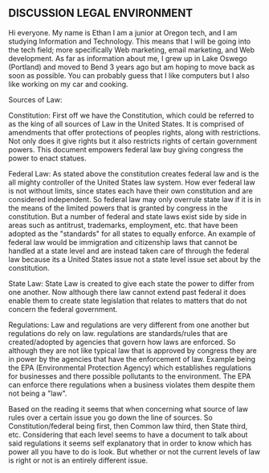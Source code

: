 ## DISCUSSION LEGAL ENVIRONMENT

  Hi everyone. My name is Ethan I am a junior at Oregon tech, and I am studying Information and Technology. This means that I will be going into the tech field; more specifically Web marketing, email marketing, and Web development. As far as information about me, I grew up in Lake Oswego (Portland) and moved to Bend 3 years ago but am hoping to move back as soon as possible. You can probably guess that I like computers but I also like working on my car and cooking.

  Sources of Law:

  Constitution: First off we have the Constitution, which could be referred to as the king of all sources of Law in the United States. It is comprised of amendments that offer protections of peoples rights, along with restrictions. Not only does it give rights but it also restricts rights of certain government powers. This document empowers federal law buy giving congress the power to enact statues.

  Federal Law: As stated above the constitution creates federal law and is the all mighty controller of the United States law system. How ever federal law is not without limits, since states each have their own constitution and are considered independent. So federal law may only overrule state law if it is in the means of the limited powers that is granted by congress in the constitution. But a number of federal and state laws exist side by side in areas such as antitrust, trademarks, employment, etc. that have been adopted as the "standards" for all states to equally enforce. An example of federal law would be immigration and citizenship laws that cannot be handled at a state level and are instead taken care of through the federal law because its a United States issue not a state level issue set about by the constitution.

  State Law: State Law is created to give each state the power to differ from one another. Now although there law cannot extend past federal it does enable them to create state legislation that relates to matters that do not concern the federal government.

  Regulations: Law and regulations are very different from one another but regulations do rely on law. regulations are standards/rules that are created/adopted by agencies that govern how laws are enforced. So although they are not like typical law that is approved by congress they are in power by the agencies that have the enforcement of law. Example being the EPA (Environmental Protection Agency) which establishes regulations for businesses and there possible pollutants to the environment. The EPA can enforce there regulations when a business violates them despite them not being a "law".

  Based on the reading it seems that when concerning what source of law rules over a certain issue you go down the line of sources. So Constitution/federal being first, then Common law third, then State third, etc. Considering that each level seems to have a document to talk about said regulations it seems self explanatory that in order to know which has power all you have to do is look. But whether or not the current levels of law is right or not is an entirely different issue.
